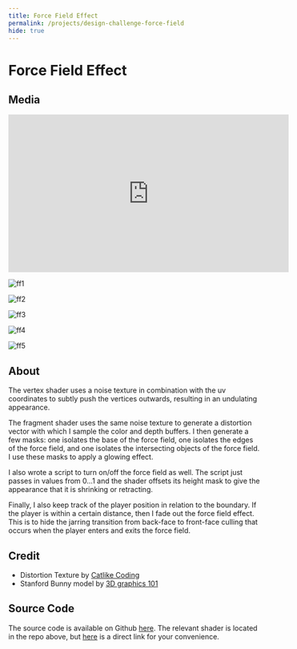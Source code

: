 ```yaml
---
title: Force Field Effect
permalink: /projects/design-challenge-force-field
hide: true
---
```


# Force Field Effect

## Media

<iframe width="560" height="315" src="https://www.youtube.com/embed/dnoArskx_2Y" frameborder="0" allow="accelerometer; autoplay; encrypted-media; gyroscope; picture-in-picture" allowfullscreen></iframe>

![ff1](/assets/img/design-challenge/ff1.png)

![ff2](/assets/img/design-challenge/ff2.png)

![ff3](/assets/img/design-challenge/ff3.png)

![ff4](/assets/img/design-challenge/ff4.png)

![ff5](/assets/img/design-challenge/ff5.png)


## About

The vertex shader uses a noise texture in combination with the uv coordinates to subtly push the vertices outwards, resulting in an undulating appearance.

The fragment shader uses the same noise texture to generate a distortion vector with which I sample the color and depth buffers. I then generate a few masks: one isolates the base of the force field, one isolates the edges of the force field, and one isolates the intersecting objects of the force field. I use these masks to apply a glowing effect.

I also wrote a script to turn on/off the force field as well. The script just passes in values from 0...1 and the shader offsets its height mask to give the appearance that it is shrinking or retracting.

Finally, I also keep track of the player position in relation to the boundary. If the player is within a certain distance, then I fade out the force field effect. This is to hide the jarring transition from back-face to front-face culling that occurs when the player enters and exits the force field.




## Credit

- Distortion Texture by [Catlike Coding](https://catlikecoding.com/unity/tutorials/flow/texture-distortion/animating-uv/flowmap.png)
- Stanford Bunny model by [3D graphics 101](https://sketchfab.com/3d-models/stanford-bunny-zipper-reconstruction-res-2-2a73d9758327485989690fe67f0ffb74)

## Source Code

The source code is available on Github [here](https://github.com/danielshervheim/design-challenge). The relevant shader is located in the repo above, but [here](https://github.com/danielshervheim/design-challenge/blob/master/src/Force%20Field%20Effect/Assets/Shaders/ForceField.shader) is a direct link for your convenience.
